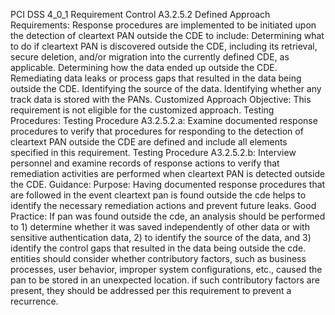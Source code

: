 PCI DSS 4_0_1 Requirement Control A3.2.5.2 Defined Approach Requirements: Response procedures are implemented to be initiated upon the detection of cleartext PAN outside the CDE to include: Determining what to do if cleartext PAN is discovered outside the CDE, including its retrieval, secure deletion, and/or migration into the currently defined CDE, as applicable. Determining how the data ended up outside the CDE. Remediating data leaks or process gaps that resulted in the data being outside the CDE. Identifying the source of the data. Identifying whether any track data is stored with the PANs. Customized Approach Objective: This requirement is not eligible for the customized approach. Testing Procedures: Testing Procedure A3.2.5.2.a: Examine documented response procedures to verify that procedures for responding to the detection of cleartext PAN outside the CDE are defined and include all elements specified in this requirement. Testing Procedure A3.2.5.2.b: Interview personnel and examine records of response actions to verify that remediation activities are performed when cleartext PAN is detected outside the CDE. Guidance: Purpose: Having documented response procedures that are followed in the event cleartext pan is found outside the cde helps to identify the necessary remediation actions and prevent future leaks. Good Practice: If pan was found outside the cde, an analysis should be performed to 1) determine whether it was saved independently of other data or with sensitive authentication data, 2) to identify the source of the data, and 3) identify the control gaps that resulted in the data being outside the cde. entities should consider whether contributory factors, such as business processes, user behavior, improper system configurations, etc., caused the pan to be stored in an unexpected location. if such contributory factors are present, they should be addressed per this requirement to prevent a recurrence.